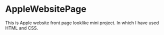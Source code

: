 # AppleWebsitePage

This is Apple website front page looklike mini project. In which I have used HTML and CSS.
